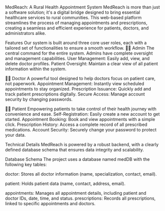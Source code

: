 MedReach: A Rural Health Appointment System
MedReach is more than just a software solution; it's a digital bridge designed to bring essential healthcare services to rural communities. This web-based platform streamlines the process of managing appointments and prescriptions, creating a seamless and efficient experience for patients, doctors, and administrators alike.

Features
Our system is built around three core user roles, each with a tailored set of functionalities to ensure a smooth workflow.
👨‍💻 Admin
The central command for the entire system. Admins have complete oversight and management capabilities.
User Management: Easily add, view, and delete doctor profiles.
Patient Oversight: Maintain a clear view of all patient information within the system.

👩‍⚕️ Doctor
A powerful tool designed to help doctors focus on patient care, not paperwork.
Appointment Management: Instantly view scheduled appointments to stay organized.
Prescription Issuance: Quickly add and track patient prescriptions digitally.
Secure Access: Manage account security by changing passwords.

🧑‍⚕️ Patient
Empowering patients to take control of their health journey with convenience and ease.
Self-Registration: Easily create a new account to get started.
Appointment Booking: Book and view appointments with a simple click.
Prescription History: Access a complete record of all prescribed medications.
Account Security: Securely change your password to protect your data.

Technical Details
MedReach is powered by a robust backend, with a clearly defined database schema that ensures data integrity and scalability.

Database Schema
The project uses a database named medDB with the following key tables:

doctor: Stores all doctor information (name, specialization, contact, email).

patient: Holds patient data (name, contact, address, email).

appointments: Manages all appointment details, including patient and doctor IDs, date, time, and status.
prescriptions: Records all prescriptions, linked to specific appointments and doctors.

